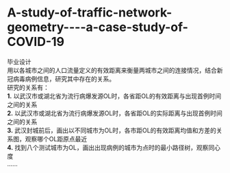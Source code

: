 # A-study-of-traffic-network-geometry----a-case-study-of-COVID-19
毕业设计</br>
用以各城市之间的人口流量定义的有效距离来衡量两城市之间的连接情况，结合新冠病毒病例信息，研究其中存在的关系。</br>
研究的关系有：</br>
**1.** 以武汉市或湖北省为流行病爆发源OL时，各省距OL的有效距离与出现首例时间之间的关系</br>
**2.** 以武汉市或湖北省为流行病爆发源OL时，各省距OL的实际距离与出现首例时间之间的关系</br>
**3.** 武汉封城前后，画出以不同城市为OL时，各市距OL的有效距离均值和方差的关系图，观察哪个OL距原点最近</br>
**4.** 找到八个测试城市为OL，画出出现病例的城市为点时的最小路径树，观察同心度</br>
......
